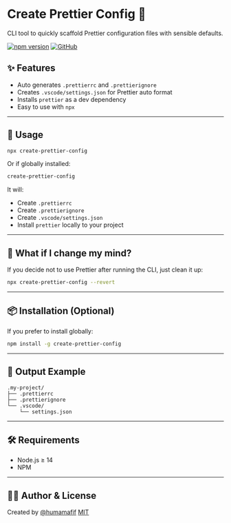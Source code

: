 # Create Prettier Config 🧼

CLI tool to quickly scaffold Prettier configuration files with sensible defaults.

[![npm version](https://img.shields.io/npm/v/create-prettier-config)](https://www.npmjs.com/package/create-prettier-config)
[![GitHub](https://img.shields.io/github/stars/humamafif/create-prettier-config?style=social)](https://github.com/humamafif/create-prettier-config)

## ✨ Features

- Auto generates `.prettierrc` and `.prettierignore`
- Creates `.vscode/settings.json` for Prettier auto format
- Installs `prettier` as a dev dependency
- Easy to use with `npx`

---

## 🚀 Usage

```bash
npx create-prettier-config
```

Or if globally installed:

```bash
create-prettier-config
```

It will:

- Create `.prettierrc`
- Create `.prettierignore`
- Create `.vscode/settings.json`
- Install `prettier` locally to your project

---

## 🧼 What if I change my mind?

If you decide not to use Prettier after running the CLI, just clean it up:

```bash
npx create-prettier-config --revert
```

---

## 📦 Installation (Optional)

If you prefer to install globally:

```bash
npm install -g create-prettier-config
```

---

## 📁 Output Example

```
.my-project/
├── .prettierrc
├── .prettierignore
└── .vscode/
    └── settings.json
```

---

## 🛠 Requirements

- Node.js ≥ 14
- NPM

---

## 👨‍💻 Author & License

Created by [@humamafif](https://github.com/humamafif)
[MIT](./LICENSE)
